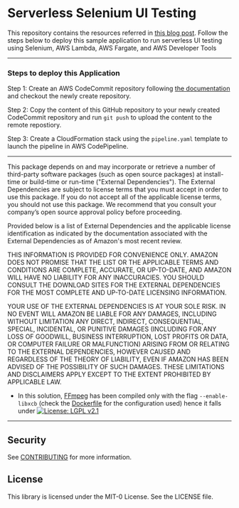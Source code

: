 # Serverless Selenium UI Testing

This repository contains the resources referred in [this blog post](https://aws.amazon.com/blogs/devops/serverless-ui-testing-using-selenium-aws-lambda-aws-fargate-and-aws-developer-tools/). Follow the steps below to deploy this sample application to run serverless UI testing using Selenium, AWS Lambda, AWS Fargate, and AWS Developer Tools

***

### Steps to deploy this Application

Step 1: Create an AWS CodeCommit repository following [the documentation](https://docs.aws.amazon.com/codecommit/latest/userguide/how-to-create-repository.html) and checkout the newly create repository.

Step 2: Copy the content of this GitHub repository to your newly created CodeCommit repository and run `git push` to upload the content to the remote repostiory.

Step 3: Create a CloudFormation stack using the `pipeline.yaml` template to launch the pipeline in AWS CodePipeline.

***

This package depends on and may incorporate or retrieve a number of third-party
software packages (such as open source packages) at install-time or build-time
or run-time ("External Dependencies"). The External Dependencies are subject to
license terms that you must accept in order to use this package. If you do not
accept all of the applicable license terms, you should not use this package. We
recommend that you consult your company’s open source approval policy before
proceeding.

Provided below is a list of External Dependencies and the applicable license
identification as indicated by the documentation associated with the External
Dependencies as of Amazon's most recent review.

THIS INFORMATION IS PROVIDED FOR CONVENIENCE ONLY. AMAZON DOES NOT PROMISE THAT
THE LIST OR THE APPLICABLE TERMS AND CONDITIONS ARE COMPLETE, ACCURATE, OR
UP-TO-DATE, AND AMAZON WILL HAVE NO LIABILITY FOR ANY INACCURACIES. YOU SHOULD
CONSULT THE DOWNLOAD SITES FOR THE EXTERNAL DEPENDENCIES FOR THE MOST COMPLETE
AND UP-TO-DATE LICENSING INFORMATION.

YOUR USE OF THE EXTERNAL DEPENDENCIES IS AT YOUR SOLE RISK. IN NO EVENT WILL
AMAZON BE LIABLE FOR ANY DAMAGES, INCLUDING WITHOUT LIMITATION ANY DIRECT,
INDIRECT, CONSEQUENTIAL, SPECIAL, INCIDENTAL, OR PUNITIVE DAMAGES (INCLUDING
FOR ANY LOSS OF GOODWILL, BUSINESS INTERRUPTION, LOST PROFITS OR DATA, OR
COMPUTER FAILURE OR MALFUNCTION) ARISING FROM OR RELATING TO THE EXTERNAL
DEPENDENCIES, HOWEVER CAUSED AND REGARDLESS OF THE THEORY OF LIABILITY, EVEN
IF AMAZON HAS BEEN ADVISED OF THE POSSIBILITY OF SUCH DAMAGES. THESE LIMITATIONS
AND DISCLAIMERS APPLY EXCEPT TO THE EXTENT PROHIBITED BY APPLICABLE LAW.

* In this solution, [FFmpeg](https://ffmpeg.org/) has been compiled only with the flag `--enable-libxcb` (check the [Dockerfile](Dockerfile) for the configuration used) hence it falls under [![License: LGPL v2.1](https://img.shields.io/badge/License-LGPLv2.1-blue)](http://www.gnu.org/licenses/old-licenses/lgpl-2.1.html)  

***

## Security

See [CONTRIBUTING](CONTRIBUTING.md#security-issue-notifications) for more information.

## License ##

This library is licensed under the MIT-0 License. See the LICENSE file.

